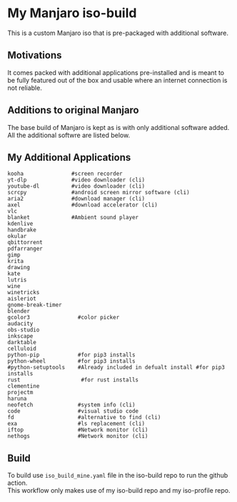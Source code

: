 # My Manjaro iso-build

This is a custom Manjaro iso that is pre-packaged with additional software.

## Motivations
 
It comes packed with additional applications pre-installed and is meant to be fully featured out of the box and usable where an internet connection is not reliable.

## Additions to original Manjaro

The base build of Manjaro is kept as is with only additional software added.
All the additional softwre are listed below.

## My Additional Applications

```
kooha               #screen recorder
yt-dlp              #video downloader (cli)
youtube-dl          #video downloader (cli)
scrcpy              #android screen mirror software (cli)
aria2               #download manager (cli)
axel                #download accelerator (cli)
vlc  
blanket             #Ambient sound player
kdenlive
handbrake
okular
qbittorrent
pdfarranger
gimp
krita
drawing
kate
lutris
wine
winetricks
aisleriot
gnome-break-timer
blender
gcolor3               #color picker
audacity
obs-studio
inkscape
darktable
celluloid
python-pip            #for pip3 installs
python-wheel          #for pip3 installs
#python-setuptools    #Already included in defualt install #for pip3 installs
rust                   #for rust installs
clementine
projectm
haruna
neofetch              #system info (cli)
code                  #visual studio code
fd                    #alternative to find (cli)
exa                   #ls replacement (cli)
iftop                 #Network monitor (cli)
nethogs               #Network monitor (cli)

```
## Build

To build use `iso_build_mine.yaml` file in the iso-build repo to run the github action.  
This workflow only makes use of my iso-build repo and my iso-profile repo.  
